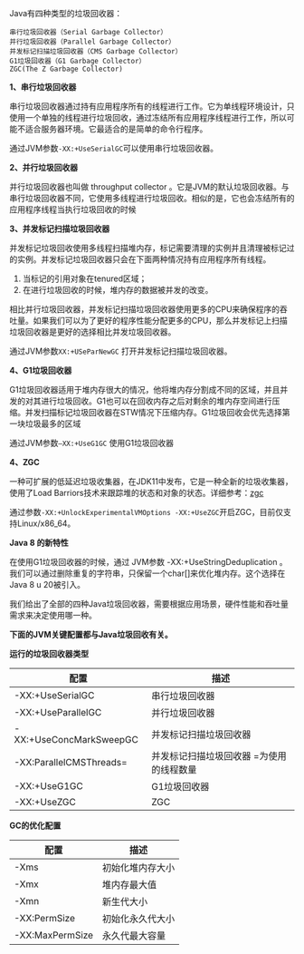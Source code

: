 Java有四种类型的垃圾回收器：

    串行垃圾回收器（Serial Garbage Collector）
    并行垃圾回收器（Parallel Garbage Collector）
    并发标记扫描垃圾回收器（CMS Garbage Collector）
    G1垃圾回收器（G1 Garbage Collector）
    ZGC(The Z Garbage Collector)

**1、串行垃圾回收器**

串行垃圾回收器通过持有应用程序所有的线程进行工作。它为单线程环境设计，只使用一个单独的线程进行垃圾回收，通过冻结所有应用程序线程进行工作，所以可能不适合服务器环境。它最适合的是简单的命令行程序。

通过JVM参数`-XX:+UseSerialGC`可以使用串行垃圾回收器。

**2、并行垃圾回收器**

并行垃圾回收器也叫做 throughput collector 。它是JVM的默认垃圾回收器。与串行垃圾回收器不同，它使用多线程进行垃圾回收。相似的是，它也会冻结所有的应用程序线程当执行垃圾回收的时候

**3、并发标记扫描垃圾回收器**

并发标记垃圾回收使用多线程扫描堆内存，标记需要清理的实例并且清理被标记过的实例。并发标记垃圾回收器只会在下面两种情况持有应用程序所有线程。

1. 当标记的引用对象在tenured区域；
2. 在进行垃圾回收的时候，堆内存的数据被并发的改变。

相比并行垃圾回收器，并发标记扫描垃圾回收器使用更多的CPU来确保程序的吞吐量。如果我们可以为了更好的程序性能分配更多的CPU，那么并发标记上扫描垃圾回收器是更好的选择相比并发垃圾回收器。

通过JVM参数`XX:+USeParNewGC` 打开并发标记扫描垃圾回收器。

**4、G1垃圾回收器**

G1垃圾回收器适用于堆内存很大的情况，他将堆内存分割成不同的区域，并且并发的对其进行垃圾回收。G1也可以在回收内存之后对剩余的堆内存空间进行压缩。并发扫描标记垃圾回收器在STW情况下压缩内存。G1垃圾回收会优先选择第一块垃圾最多的区域

通过JVM参数`–XX:+UseG1GC` 使用G1垃圾回收器

**4、ZGC**

一种可扩展的低延迟垃圾收集器，在JDK11中发布，它是一种全新的垃圾收集器，使用了Load Barriors技术来跟踪堆的状态和对象的状态。详细参考：[zgc](http://openjdk.java.net/projects/zgc/)

通过参数`-XX:+UnlockExperimentalVMOptions -XX:+UseZGC`开启ZGC，目前仅支持Linux/x86_64。

**Java 8 的新特性**

在使用G1垃圾回收器的时候，通过 JVM参数 -XX:+UseStringDeduplication 。 我们可以通过删除重复的字符串，只保留一个char[]来优化堆内存。这个选择在Java 8 u 20被引入。

我们给出了全部的四种Java垃圾回收器，需要根据应用场景，硬件性能和吞吐量需求来决定使用哪一种。

**下面的JVM关键配置都与Java垃圾回收有关。**

**运行的垃圾回收器类型**



配置 | 描述
---|---
-XX:+UseSerialGC | 串行垃圾回收器
-XX:+UseParallelGC | 并行垃圾回收器
-XX:+UseConcMarkSweepGC | 并发标记扫描垃圾回收器
-XX:ParallelCMSThreads= | 并发标记扫描垃圾回收器 =为使用的线程数量
-XX:+UseG1GC | G1垃圾回收器
-XX:+UseZGC  | ZGC 

**GC的优化配置**


配置 | 描述
---|---
-Xms | 初始化堆内存大小
-Xmx | 堆内存最大值
-Xmn | 新生代大小
-XX:PermSize | 初始化永久代大小
-XX:MaxPermSize | 永久代最大容量

